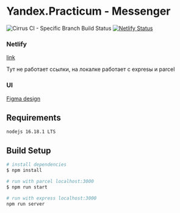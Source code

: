 # Yandex.Practicum - Messenger
![Cirrus CI - Specific Branch Build Status](https://img.shields.io/cirrus/github/bizhev-dev/middle.messenger.praktikum.yandex/sprint_1?style=plastic)
[![Netlify Status](https://api.netlify.com/api/v1/badges/303026c8-fec1-4551-996a-745bee900757/deploy-status)](https://ya-praktic.netlify.app/)
### Netlify 

[link](https://ya-praktic.netlify.app/)

Тут не работает ссылки, на локалке работает с expresы и parcel

### UI
 [Figma design](https://www.figma.com/file/0iDa39bg5KGv6x05btygbv/Yandex.Practicum-Messenger)


## Requirements

```
nodejs 16.18.1 LTS
```

## Build Setup

```bash
# install dependencies
$ npm install

# run with parcel localhost:3000
$ npm run start

# run with express localhost:3000
npm run server

